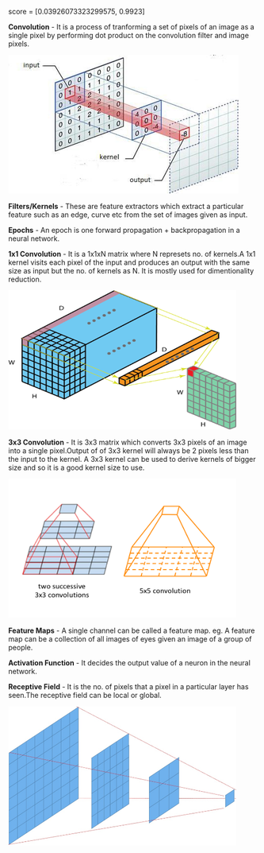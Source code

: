 score = [0.03926073323299575, 0.9923]

**Convolution** - It is a process of tranforming a set of pixels of an image as a single pixel by performing dot product on 
the convolution filter and image pixels.

![Convolution](./images/convolution.jpg)

**Filters/Kernels** - These are feature extractors which extract a particular feature such as an edge, curve etc from the
set of images given as input.

**Epochs** - An epoch is one forward propagation + backpropagation in a neural network.

**1x1 Convolution** - It is a 1x1xN matrix where N represets no. of kernels.A 1x1 kernel visits each pixel of the input and
produces an output with the same size as input but the no. of kernels as N. It is mostly used for dimentionality reduction.

<img src="./images/1x1.png " alt="1x1 Convolution" width="460" height="280"/>

**3x3 Convolution** - It is 3x3 matrix which converts 3x3 pixels of an image into a single pixel.Output of of 3x3 kernel will always
be 2 pixels less than the input to the kernel. A 3x3 kernel can be used to derive kernels of bigger size and so it is a good kernel
size to use.

<img src="./images/kernel.png" alt="3x3 Convolution" width="460" height="280"/>

**Feature Maps** - A single channel can be called a feature map.
eg. A feature map can be a collection of all images of eyes given an image of a group of people.
               
**Activation Function** - It decides the output value of a neuron in the neural network.  

**Receptive Field** - It is the no. of pixels that a pixel in a particular layer has seen.The receptive field can be local or global. 

<img src="./images/receptive-field.jpg" alt="Receptive Field" width="460" height="280"/>
